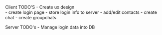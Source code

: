 Client TODO'S
    - Create ux design  
    - create login page 
    - store login info to server
    - add/edit contacts 
    - create chat
    - create groupchats






Server TODO's
    - Manage login data into DB